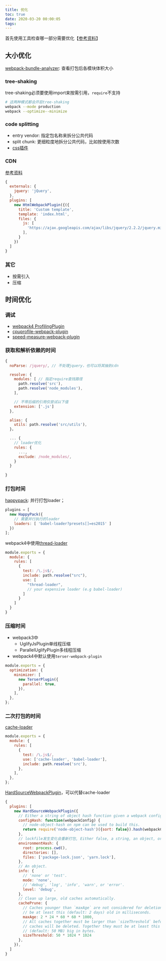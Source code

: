 ```yaml
---
title: 优化
toc: true
date: 2020-03-20 00:00:05
tags:
---
```



首先使用工具检查哪一部分需要优化【[参考资料](https://mp.weixin.qq.com/s/mo8V3p-ex3mNdScBqJk5gQ)】



## 大小优化
[webpack-bundle-analyzer](https://github.com/webpack-contrib/webpack-bundle-analyzer): 查看打包后各模块体积大小

### tree-shaking
tree-shaking必须要使用import来按需引用，`require`不支持
```sh
# 这两种模式都会开启tree-shaking
webpack --mode production
webpack --optimize--minimize
```

### code splitting
* entry vendor: 指定包名称来拆分公共代码
* split chunk: 更细粒度地拆分公共代码，比如按使用次数
* [css插件](https://webpack.js.org/plugins/mini-css-extract-plugin/#install)


### CDN
[参考资料](/wiki/1.前端/z.框架_源码_原理/Plugin/head#html-webpack-plugin)
```js
{
  externals: {
    jquery: 'jQuery',
  },
  plugins: [
    new HtmlWebpackPlugin({({
      title: 'Custom template',
      template: 'index.html',
      files: {
        js: [
          'https://ajax.googleapis.com/ajax/libs/jquery/2.2.2/jquery.min.js',
        ],
      }
    })
  ]
}
```

### 其它
* 按需引入
* 压缩


## 时间优化

### 调试
* [webpack4 ProfilingPlugin](https://webpack.js.org/plugins/profiling-plugin/)
* [cpuprofile-webpack-plugin](https://github.com/jantimon/cpuprofile-webpack-plugin)
* [speed-measure-webpack-plugin](https://github.com/stephencookdev/speed-measure-webpack-plugin)



### 获取和解析依赖的时间
```js
{
  noParse: /jquery/, // 不处理jquery，也可以将其抽到cdn

  resolve: {
    modules: [ // 指定require查找路径
      path.resolve('src'),
      path.resolve('node_modules'),
    ],

    // 不带后缀的引用仅尝试以下值
    extension: ['.js']
  },

  alias: {
    utils: path.resolve('src/utils'),
  }，

  ... {
    // loader优化
    rules: {
      ...,
      exclude: /node_modules/,
    }
  }
  
}
```


### 打包时间
[happypack](https://github.com/amireh/happypack): 并行打包loader；
```js
plugins = [
  new HappyPack({
    // 需要并行执行的loader
    loaders: [ 'babel-loader?presets[]=es2015' ]
  })
];
```
webpack4中使用[thread-loader](https://github.com/webpack-contrib/thread-loader)
```js
module.exports = {
  module: {
    rules: [
      {
        test: /\.js$/,
        include: path.resolve("src"),
        use: [
          "thread-loader",
          // your expensive loader (e.g babel-loader)
        ]
      }
    ]
  }
}
```



### 压缩时间
* webpack3中
  * UglifyJsPlugin单线程压缩
  * ParallelUglifyPlugin多线程压缩
* webpack4中默认使用`terser-webpack-plugin`
```js
module.exports = {
  optimization: {
    minimizer: [
      new TerserPlugin({
        parallel: true,
      }),
    ],
  },
};
```

### 二次打包的时间
[cache-loader](https://github.com/webpack-contrib/cache-loader)
```js
module.exports = {
  module: {
    rules: [
      {
        test: /\.js$/,
        use: ['cache-loader', 'babel-loader'],
        include: path.resolve('src'),
      },
    ],
  },
};
```

[HardSourceWebpackPlugin](https://github.com/mzgoddard/hard-source-webpack-plugin)，可以代替cache-loader
```js
{
  plugins: [
    new HardSourceWebpackPlugin({
      // Either a string of object hash function given a webpack config.
      configHash: function(webpackConfig) {
        // node-object-hash on npm can be used to build this.
        return require('node-object-hash')({sort: false}).hash(webpackConfig);
      },
      // lockfile发生变化会重新打包, Either false, a string, an object, or a project hashing function. 
      environmentHash: {
        root: process.cwd(),
        directories: [],
        files: ['package-lock.json', 'yarn.lock'],
      },
      // An object.
      info: {
        // 'none' or 'test'.
        mode: 'none',
        // 'debug', 'log', 'info', 'warn', or 'error'.
        level: 'debug',
      },
      // Clean up large, old caches automatically.
      cachePrune: {
        // Caches younger than `maxAge` are not considered for deletion. They must
        // be at least this (default: 2 days) old in milliseconds.
        maxAge: 2 * 24 * 60 * 60 * 1000,
        // All caches together must be larger than `sizeThreshold` before any
        // caches will be deleted. Together they must be at least this
        // (default: 50 MB) big in bytes.
        sizeThreshold: 50 * 1024 * 1024
      },
    }),
  ]
}
```
